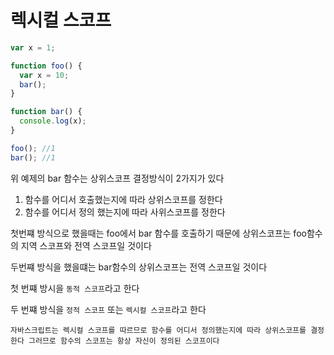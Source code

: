 # 렉시컬 스코프

```js
var x = 1;

function foo() {
  var x = 10;
  bar();
}

function bar() {
  console.log(x);
}

foo(); //1
bar(); //1
```

위 예제의 bar 함수는 상위스코프 결정방식이 2가지가 있다

1. 함수를 어디서 호출했는지에 따라 상위스코프를 정한다
2. 함수를 어디서 정의 했는지에 따라 사위스코프를 정한다

첫번쨰 방식으로 했을때는 foo에서 bar 함수를 호출하기 때문에 상위스코프는 foo함수의 지역 스코프와 전역 스코프일 것이다

두번쨰 방식을 했을떄는 bar함수의 상위스코프는 전역 스코프일 것이다

첫 번쨰 방시을 `동적 스코프`라고 한다

두 번쨰 방식을 `정적 스코프` 또는 `렉시컬 스코프`라고 한다

`자바스크립트는 렉시컬 스코프를 따르므로 함수를 어디서 정의했는지에 따라 상위스코프를 결정한다 그러므로 함수의 스코프는 항상 자신이 정의된 스코프이다`
